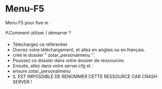 # Menu-F5
Menu F5 pour five m


⛏️Comment utiliser / démarrer ?

- Téléchargez ce référentiel.
- Ouvrez votre téléchargement, et allez en anglais ou en français.
- créé le dossier " zotar_personalmenu ".
- Poussez ce dossier dans votre dossier de ressources.
- Ensuite, allez dans votre server.cfg et :
- ensure zotar_personalmenu
- IL EST IMPOSSIBLE DE RENOMMER CETTE RESSOURCE CAR CRASH SERVER !
